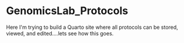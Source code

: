 # GenomicsLab_Protocols
Here I'm trying to build a Quarto site where all protocols can be stored, viewed, and edited....lets see how this goes.
